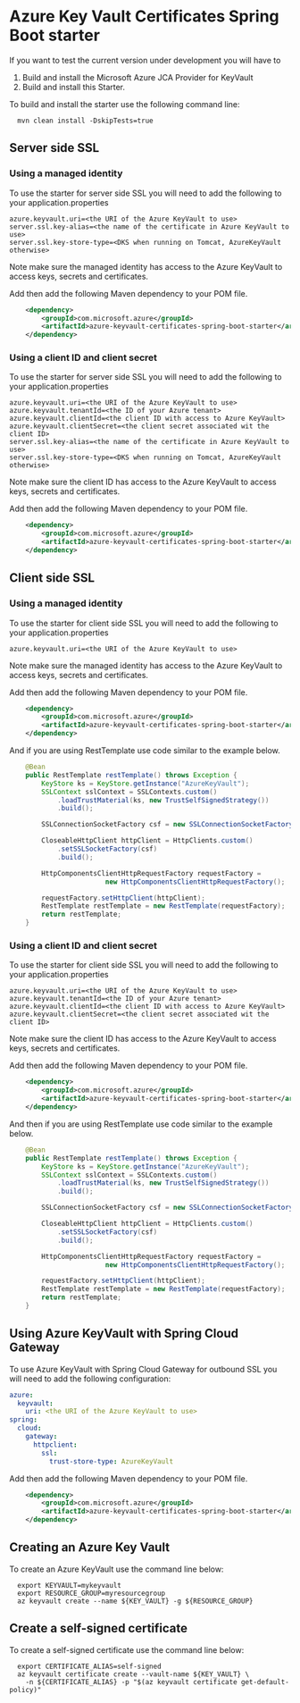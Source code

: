 # Azure Key Vault Certificates Spring Boot starter 

If you want to test the current version under development you will have to

1. Build and install the Microsoft Azure JCA Provider for KeyVault
1. Build and install this Starter.

To build and install the starter use the following command line:

```
  mvn clean install -DskipTests=true
```

## Server side SSL

### Using a managed identity

To use the starter for server side SSL you will need to add the following to
your application.properties

```
azure.keyvault.uri=<the URI of the Azure KeyVault to use>
server.ssl.key-alias=<the name of the certificate in Azure KeyVault to use>
server.ssl.key-store-type=<DKS when running on Tomcat, AzureKeyVault otherwise>
```

Note make sure the managed identity has access to the Azure KeyVault to access
keys, secrets and certificates.

Add then add the following Maven dependency to your POM file.

```xml
    <dependency>
        <groupId>com.microsoft.azure</groupId>
        <artifactId>azure-keyvault-certificates-spring-boot-starter</artifactId>
    </dependency>
```

### Using a client ID and client secret

To use the starter for server side SSL you will need to add the following to
your application.properties

```
azure.keyvault.uri=<the URI of the Azure KeyVault to use>
azure.keyvault.tenantId=<the ID of your Azure tenant>
azure.keyvault.clientId=<the client ID with access to Azure KeyVault>
azure.keyvault.clientSecret=<the client secret associated wit the client ID>
server.ssl.key-alias=<the name of the certificate in Azure KeyVault to use>
server.ssl.key-store-type=<DKS when running on Tomcat, AzureKeyVault otherwise>
```

Note make sure the client ID has access to the Azure KeyVault to access
keys, secrets and certificates.

Add then add the following Maven dependency to your POM file.

```xml
    <dependency>
        <groupId>com.microsoft.azure</groupId>
        <artifactId>azure-keyvault-certificates-spring-boot-starter</artifactId>
    </dependency>
```

## Client side SSL

### Using a managed identity

To use the starter for client side SSL you will need to add the following to
your application.properties

```
azure.keyvault.uri=<the URI of the Azure KeyVault to use>
```
Note make sure the managed identity has access to the Azure KeyVault to access
keys, secrets and certificates.

Add then add the following Maven dependency to your POM file.

```xml
    <dependency>
        <groupId>com.microsoft.azure</groupId>
        <artifactId>azure-keyvault-certificates-spring-boot-starter</artifactId>
    </dependency>
```

And if you are using RestTemplate use code similar to the example below.

```java
    @Bean
    public RestTemplate restTemplate() throws Exception {
        KeyStore ks = KeyStore.getInstance("AzureKeyVault");
        SSLContext sslContext = SSLContexts.custom()
            .loadTrustMaterial(ks, new TrustSelfSignedStrategy())
            .build();

        SSLConnectionSocketFactory csf = new SSLConnectionSocketFactory(sslContext);

        CloseableHttpClient httpClient = HttpClients.custom()
            .setSSLSocketFactory(csf)
            .build();

        HttpComponentsClientHttpRequestFactory requestFactory =
                        new HttpComponentsClientHttpRequestFactory();

        requestFactory.setHttpClient(httpClient);
        RestTemplate restTemplate = new RestTemplate(requestFactory);
        return restTemplate;
    }
```

### Using a client ID and client secret

To use the starter for client side SSL you will need to add the following to
your application.properties

```
azure.keyvault.uri=<the URI of the Azure KeyVault to use>
azure.keyvault.tenantId=<the ID of your Azure tenant>
azure.keyvault.clientId=<the client ID with access to Azure KeyVault>
azure.keyvault.clientSecret=<the client secret associated wit the client ID>
```

Note make sure the client ID has access to the Azure KeyVault to access
keys, secrets and certificates.

Add then add the following Maven dependency to your POM file.

```xml
    <dependency>
        <groupId>com.microsoft.azure</groupId>
        <artifactId>azure-keyvault-certificates-spring-boot-starter</artifactId>
    </dependency>
```

And then if you are using RestTemplate use code similar to the example below.

```java
    @Bean
    public RestTemplate restTemplate() throws Exception {
        KeyStore ks = KeyStore.getInstance("AzureKeyVault");
        SSLContext sslContext = SSLContexts.custom()
            .loadTrustMaterial(ks, new TrustSelfSignedStrategy())
            .build();

        SSLConnectionSocketFactory csf = new SSLConnectionSocketFactory(sslContext);

        CloseableHttpClient httpClient = HttpClients.custom()
            .setSSLSocketFactory(csf)
            .build();

        HttpComponentsClientHttpRequestFactory requestFactory =
                        new HttpComponentsClientHttpRequestFactory();

        requestFactory.setHttpClient(httpClient);
        RestTemplate restTemplate = new RestTemplate(requestFactory);
        return restTemplate;
    }
```

## Using Azure KeyVault with Spring Cloud Gateway

To use Azure KeyVault with Spring Cloud Gateway for outbound SSL you will need
to add the following configuration:

```yaml
azure:
  keyvault:
    uri: <the URI of the Azure KeyVault to use>
spring:
  cloud:
    gateway:
      httpclient:
        ssl:
          trust-store-type: AzureKeyVault
```

Add then add the following Maven dependency to your POM file.

```xml
    <dependency>
        <groupId>com.microsoft.azure</groupId>
        <artifactId>azure-keyvault-certificates-spring-boot-starter</artifactId>
    </dependency>
```

## Creating an Azure Key Vault

To create an Azure KeyVault use the command line below:

```shell
  export KEYVAULT=mykeyvault
  export RESOURCE_GROUP=myresourcegroup
  az keyvault create --name ${KEY_VAULT} -g ${RESOURCE_GROUP}
```

## Create a self-signed certificate

To create a self-signed certificate use the command line below:

```shell
  export CERTIFICATE_ALIAS=self-signed
  az keyvault certificate create --vault-name ${KEY_VAULT} \
    -n ${CERTIFICATE_ALIAS} -p "$(az keyvault certificate get-default-policy)"
```
